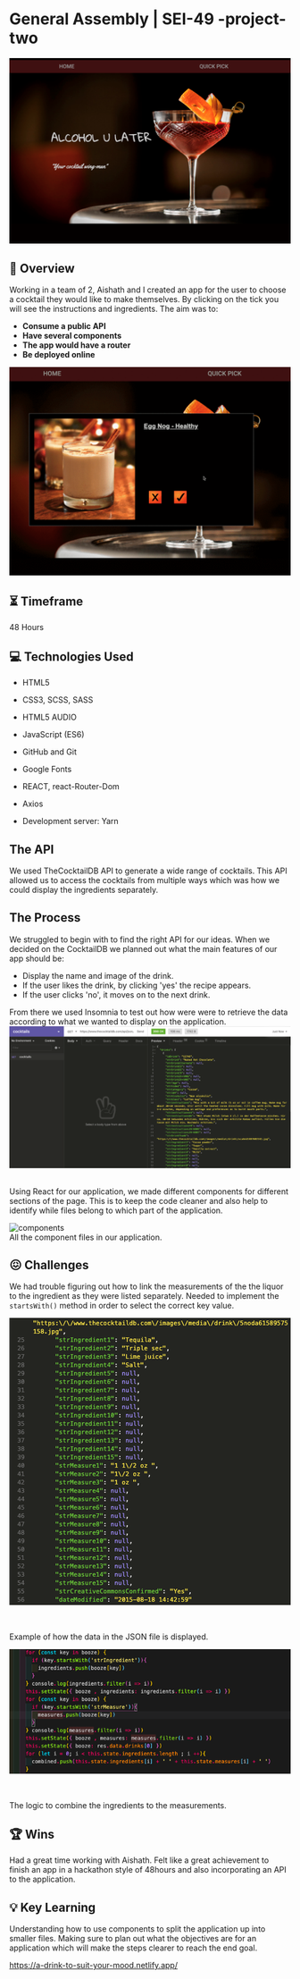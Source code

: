 
# General Assembly | SEI-49 -project-two

  

![homepage](readmeAssets/alcohol-u-later-frontpage.png)

  

## :star2: Overview

  

Working in a team of 2, Aishath and I created an app for the user to choose a cocktail they would like to make themselves. By clicking on the tick you will see the instructions and ingredients. The aim was to:
-   **Consume a public API**
-   **Have several components**  
-   **The app would have a router** 
-   **Be deployed online**  
  

![demo](readmeAssets/alcohol-u-later.gif)

## :hourglass_flowing_sand: Timeframe

  

48 Hours

## :computer: Technologies Used

  

* HTML5

* CSS3, SCSS, SASS

* HTML5 AUDIO

* JavaScript (ES6)

* GitHub and Git

* Google Fonts

* REACT, react-Router-Dom

* Axios

* Development server: Yarn

  

## The API

We used TheCocktailDB API to generate a wide range of cocktails. This API allowed us to access the cocktails from multiple ways which was how we could display the ingredients separately.

  ## The Process
  
 We struggled to begin with to find the right API for our ideas. When we decided on the CocktailDB we planned out what the main features of our app should be:
 - Display the name and image of the drink.
 - If the user likes the drink, by clicking 'yes' the recipe appears.
 - If the user clicks 'no', it moves on to the next drink.
 
From there we used Insomnia to test out how were were to retrieve the data according to what we wanted to display on the application.
![insomnia](readmeAssets/insomnia.png)

##
Using React for our application, we made different components for different sections of the page. This is to keep the code cleaner and also help to identify while files belong to which part of the application.
 
![components](readmeAssets/components.png)
<br>
All the component files in our application.

## :confounded: Challenges

We had trouble figuring out how to link the measurements of the the liquor to the ingredient as they were listed separately. Needed to implement the `startsWith()` method in order to select the correct key value.

  

![JSONClip](readmeAssets/measurment-listing.png)

<br>

Example of how the data in the JSON file is displayed.

  

![logic](readmeAssets/logic.png)

<br>

The logic to combine the ingredients to the measurements.

  
  

## :trophy: Wins

Had a great time working with Aishath. Felt like a great achievement to finish an app in a hackathon style of 48hours and also incorporating an API to the application.

## :bulb: Key Learning

Understanding how to use components to split the application up into smaller files. Making sure to plan out what the objectives are for an application which will make the steps clearer to reach the end goal.


https://a-drink-to-suit-your-mood.netlify.app/